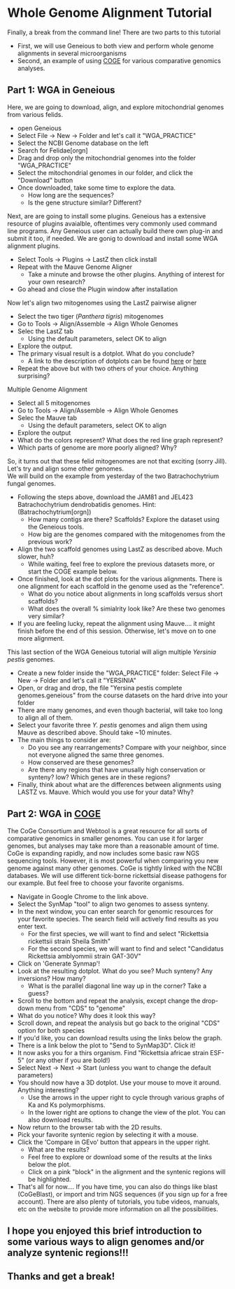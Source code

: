 # Whole Genome Alignment Tutorial
Finally, a break from the command line!
There are two parts to this tutorial
- First, we will use Geneious to both view and perform whole genome alignments in several microorganisms
- Second, an example of using [COGE](https://genomevolution.org/coge/) for various comparative genomics analyses.

## Part 1:  WGA in Geneious
Here, we are going to download, align, and explore mitochondrial genomes from various felids.
- open Geneious
- Select File -> New -> Folder and let's call it "WGA_PRACTICE"
- Select the NCBI Genome database on the left
- Search for Felidae[orgn]
- Drag and drop only the mitochondrial genomes into the folder "WGA_PRACTICE"
- Select the mitochondrial genomes in our folder, and click the "Download" button
- Once downloaded, take some time to explore the data.
  - How long are the sequences?
  - Is the gene structure similar? Different?

Next, are are going to install some plugins.  Geneious has a extensive resource of plugins avaialble, oftentimes very commonly used command line programs.  Any Geneious user can actually build there own plug-in and submit it too, if needed.  We are gonig to download and install some WGA alignment plugins.
- Select Tools -> Plugins -> LastZ then click install
- Repeat with the Mauve Genome Aligner
  - Take a minute and browse the other plugins. Anything of interest for your own research?
- Go ahead and close the Plugin window after installation

Now let's align two mitogenomes using the LastZ pairwise aligner
- Select the two tiger (*Panthera tigris*) mitogenomes
- Go to Tools -> Align/Assemble -> Align Whole Genomes
- Selec the LastZ tab
  - Using the default parameters, select OK to align
- Explore the output.
- The primary visual result is a dotplot. What do you conclude?
  - A link to the description of dotplots can be found [here](https://en.wikipedia.org/wiki/Dot_plot_(bioinformatics)) or [here](https://assets.geneious.com/manual/10.1/GeneiousManualse38.html)
- Repeat the above but with two others of your choice.  Anything surprising?

Multiple Genome Alignment
- Select all 5 mitogenomes
- Go to Tools -> Align/Assemble -> Align Whole Genomes
- Selec the Mauve tab
  - Using the default parameters, select OK to align
- Explore the output
- What do the colors represent?  What does the red line graph represent?
- Which parts of genome are more poorly aligned?  Why?

So, it turns out that these felid mitogenomes are not that exciting (sorry Jill).  Let's try and align some other genomes.  
We will build on the example from yesterday of the two Batrachochytrium fungal genomes.
- Following the steps above, download the JAM81 and JEL423 Batrachochytrium dendrobatidis genomes.  Hint: (Batrachochytrium[orgn])
  - How many contigs are there?  Scaffolds? Explore the dataset using the Geneious tools.
  - How big are the genomes compared with the mitogenomes from the previous work?
- Align the two scaffold genomes using LastZ as described above.  Much slower, huh?
  - While waiting, feel free to explore the previous datasets more, or start the COGE example below.
- Once finished, look at the dot plots for the various alignments.  There is one alignment for each scaffold in the genome used as the "reference".  
  - What do you notice about alignments in long scaffolds versus short scaffolds?
  - What does the overall % simialrity look like?  Are these two genomes very similar?
- If you are feeling lucky, repeat the alignment using Mauve.... it might finish before the end of this session.  Otherwise, let's move on to one more alignment.

This last section of the WGA Geneious tutorial will align multiple *Yersinia pestis* genomes.
- Create a new folder inside the "WGA_PRACTICE" folder: Select File -> New -> Folder and let's call it "YERSINIA"
- Open, or drag and drop, the file "Yersina pestis complete genomes.geneious" from the course datasets on the hard drive into your folder
- There are many genomes, and even though bacterial, will take too long to align all of them.
- Select your favorite three *Y. pestis* genomes and align them using Mauve as described above.  Should take ~10 minutes.
- The main things to consider are:
  - Do you see any rearrangements?  Compare with your neighbor, since not everyone aligned the same three genomes.
  - How conserved are these genomes?
  - Are there any regions that have unusally high conservation or synteny? low?  Which genes are in these regions?
- Finally, think about what are the differences between alignments using LASTZ vs. Mauve.  Which would you use for your data?  Why?

## Part 2:  WGA in [COGE](https://genomevolution.org/coge/)
The CoGe Consortium and Webtool is a great resource for all sorts of comparative genomics in smaller genomes.  You can use it for larger genomes, but analyses may take more than a reasonable amount of time.  CoGe is expanding rapidly, and now includes some basic raw NGS sequencing tools.  However, it is most powerful when comparing you new genome against many other genomes.  CoGe is tightly linked with the NCBI databases.  We will use different tick-borne rickettsial disease pathogens for our example.  But feel free to choose your favorite organisms.
- Navigate in Google Chrome to the link above.
- Select the SynMap "tool" to align two genomes to assess synteny.
- In the next window, you can enter search for genomic resources for your favorite species.  The search field will actively find results as you enter text.
  - For the first species, we will want to find and select "Rickettsia rickettsii strain Sheila Smith"
  - For the second species, we will want to find and select "Candidatus Rickettsia amblyommii strain GAT-30V"
- Click on 'Generate Synmap'!
- Look at the resulting dotplot.  What do you see?  Much synteny?  Any inversions?  How many?
  - What is the parallel diagonal line way up in the corner?  Take a guess?
- Scroll to the bottom and repeat the analysis, except change the drop-down menu from "CDS" to "genome"
- What do you notice?  Why does it look this way?
- Scroll down, and repeat the analysis but go back to the original "CDS" option for both species
- If you'd like, you can download results using the links below the graph.
- There is a link below the plot to "Send to SynMap3D".  Click it!
- It now asks you for a thirs organism.  Find "Rickettsia africae strain ESF-5" (or any other if you are bold!)
- Select Next -> Next -> Start (unless you want to change the default parameters)
- You should now have a 3D dotplot.  Use your mouse to move it around.  Anything interesting?
  - Use the arrows in the upper right to cycle through various graphs of Ka and Ks polymorphisms.
  - In the lower right are options to change the view of the plot.  You can also download results.
- Now return to the browser tab with the 2D results.
- Pick your favorite syntenic region by selecting it with a mouse.
- Click the 'Compare in GEvo' button that appears in the upper right.
  - What are the results?
  - Feel free to explore or download some of the results at the links below the plot.
  - Click on a pink "block" in the alignment and the syntenic regions will be highlighted.
- That's all for now.... If you have time, you can also do things like blast (CoGeBlast), or import and trim NGS sequences (if you sign up for a free account).  There are also plenty of tutorials, you tube videos, manuals, etc on the website to provide more information on all the possibilities.  

## I hope you enjoyed this brief introduction to some various ways to align genomes and/or analyze syntenic regions!!!
## Thanks and get a break!






